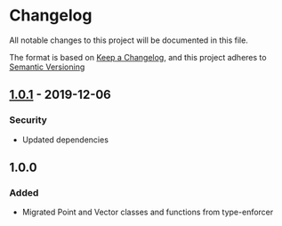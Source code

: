 # Changelog
All notable changes to this project will be documented in this file.

The format is based on [Keep a Changelog](https://keepachangelog.com/en/1.0.0/),
and this project adheres to [Semantic Versioning](https://semver.org/spec/v2.0.0.html)

## [1.0.1] - 2019-12-06
### Security
- Updated dependencies

## 1.0.0
### Added
- Migrated Point and Vector classes and functions from type-enforcer

[1.0.1]: https://github.com/DarrenPaulWright/type-enforcer-math/compare/v1.0.0...v1.0.1
